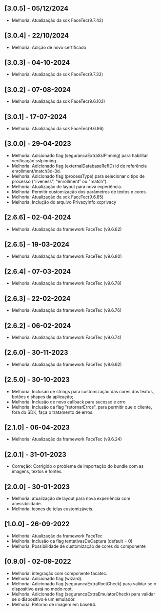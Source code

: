 ## [3.0.5] - 05/12/2024
- Melhoria: Atualização da sdk FaceTec(9.7.42)

## [3.0.4] - 22/10/2024
- Melhoria: Adição de novo certificado

## [3.0.3] - 04-10-2024
- Melhoria: Atualização da sdk FaceTec(9.7.33)

## [3.0.2] - 07-08-2024
- Melhoria: Atualização da sdk FaceTec(9.6.103)

## [3.0.1] - 17-07-2024
- Melhoria: Atualização da sdk FaceTec(9.6.96)

## [3.0.0] - 29-04-2023
- Melhoria: Adicionado flag (segurancaExtraSslPinning) para habilitar verificação sslpinning.
- Melhoria: Adicionado flag (externalDatabaseRefID) id de referência enrollment/match3d-3d.
- Melhoria: Adicionado flag (processType) para selecionar o tipo de processo ("liveness", "enrollment" ou "match").
- Melhoria: Atualização de layout para nova experiência.
- Melhoria: Permitir customização dos parâmetros de textos e cores.
- Melhoria: Atualização da sdk FaceTec(9.6.85)
- Melhoria: Inclução do arquivo PrivacyInfo.xcprivacy

## [2.6.6] - 02-04-2024
- Melhoria: Atualização da framework FaceTec (v9.6.82)

## [2.6.5] - 19-03-2024
- Melhoria: Atualização da framework FaceTec (v9.6.80)

## [2.6.4] - 07-03-2024
- Melhoria: Atualização da framework FaceTec (v9.6.78)

## [2.6.3] - 22-02-2024
- Melhoria: Atualização da framework FaceTec (v9.6.76)

## [2.6.2] - 06-02-2024
- Melhoria: Atualização da framework FaceTec (v9.6.74)

## [2.6.0] - 30-11-2023
- Melhoria: Atualização da framework FaceTec (v9.6.62)

## [2.5.0] - 30-10-2023
- Melhoria: Inclusão de strings para customização das cores dos textos, botões e shapes da aplicação;
- Melhoria: Inclusão de novo callback para sucesso e erro
- Melhoria: Inclusão da flag "retornarErros", para permitir que o cliente, fora do SDK, faça o tratamento de erros.

## [2.1.0] - 06-04-2023
- Melhoria: Atualização da framework FaceTec (v9.6.24)

## [2.0.1] - 31-01-2023
- Correção: Corrigido o problema de importação do bundle com as imagens, textos e fontes.

## [2.0.0] - 30-01-2023
- Melhoria: atualização de layout para nova experiência com acessibilidade.
- Melhoria: ícones de telas customizáveis.

## [1.0.0] - 26-09-2022
- Melhoria: Atualização da framework FaceTec 
- Melhoria: Inclusão da flag tentativasDeCaptura (default = 0)
- Melhoria: Possibilidade de customização de cores do componente

## [0.9.0] - 02-09-2022
- Melhoria: integração com componente facatec.
- Melhoria: Adicionado flag (wizard).
- Melhoria: Adicionado flag (segurancaExtraRootCheck) para validar se o dispositivo está no modo root.
- Melhoria: Adicionado flag (segurancaExtraEmulatorCheck) para validar se o dispositivo é um emulador.
- Melhoria: Retorno de imagem em base64.


